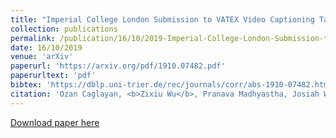 ```yaml
---
title: "Imperial College London Submission to VATEX Video Captioning Task"
collection: publications
permalink: /publication/16/10/2019-Imperial-College-London-Submission-to-VATEX-Video-Captioning-Task
date: 16/10/2019
venue: 'arXiv'
paperurl: 'https://arxiv.org/pdf/1910.07482.pdf'
paperurltext: 'pdf'
bibtex: 'https://dblp.uni-trier.de/rec/journals/corr/abs-1910-07482.html?view=bibtex'
citation: 'Ozan Caglayan, <b>Zixiu Wu</b>, Pranava Madhyastha, Josiah Wang, Lucia Specia. Imperial College London Submission to VATEX Video Captioning Task. In <i>arXiv</i>'
---
```


<a href='https://arxiv.org/pdf/1910.07482.pdf'>Download paper here</a>
